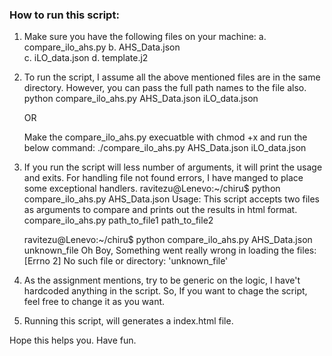 ### How to run this script: 

1. Make sure you have the following files on your machine:
   a. compare_ilo_ahs.py
   b. AHS_Data.json  
   c. iLO_data.json
   d. template.j2

2. To run the script, I assume all the above mentioned files are in the same directory. However, you can pass the full path names to the file also.
   python compare_ilo_ahs.py AHS_Data.json iLO_data.json
    
   OR 

   Make the compare_ilo_ahs.py execuatble with chmod +x and run the below command: 
   ./compare_ilo_ahs.py AHS_Data.json iLO_data.json       

3. If you run the script will less number of arguments, it will print the usage and exits. For handling file not found errors, I have manged to place some exceptional handlers. 
   ravitezu@Lenevo:~/chiru$ python compare_ilo_ahs.py AHS_Data.json 
   Usage:
        This script accepts two files as arguments to compare and prints out the results in html format.
        compare_ilo_ahs.py path_to_file1 path_to_file2 
   
   ravitezu@Lenevo:~/chiru$ python compare_ilo_ahs.py AHS_Data.json unknown_file
   Oh Boy, Something went really wrong in loading the files: [Errno 2] No such file or directory: 'unknown_file'

4. As the assignment mentions, try to be generic on the logic, I have't hardcoded anything in the script. So, If you want to chage the script, feel free to change it as you want. 

5. Running this script, will generates a index.html file. 

Hope this helps you. Have fun. 
